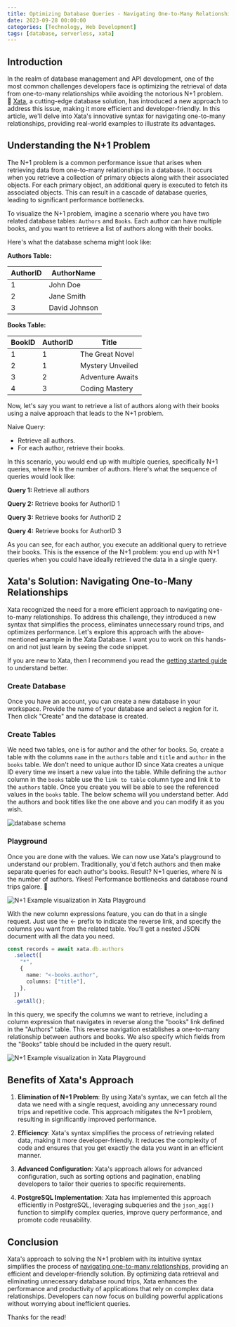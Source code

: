 ```yaml
---
title: Optimizing Database Queries - Navigating One-to-Many Relationships with Xata's New Approach
date: 2023-09-28 00:00:00
categories: [Technology, Web Development]
tags: [database, serverless, xata]
---
```


## Introduction

In the realm of database management and API development, one of the most common challenges developers face is optimizing the retrieval of data from one-to-many relationships while avoiding the notorious N+1 problem. 🦋 [Xata](https://xata.io/), a cutting-edge database solution, has introduced a new approach to address this issue, making it more efficient and developer-friendly. In this article, we'll delve into Xata's innovative syntax for navigating one-to-many relationships, providing real-world examples to illustrate its advantages.

## Understanding the N+1 Problem

The N+1 problem is a common performance issue that arises when retrieving data from one-to-many relationships in a database. It occurs when you retrieve a collection of primary objects along with their associated objects. For each primary object, an additional query is executed to fetch its associated objects. This can result in a cascade of database queries, leading to significant performance bottlenecks.

To visualize the N+1 problem, imagine a scenario where you have two related database tables: `Authors` and `Books`. Each author can have multiple books, and you want to retrieve a list of authors along with their books.

Here's what the database schema might look like:

**Authors Table:**

| AuthorID | AuthorName     |
|----------|---------------|
| 1        | John Doe       |
| 2        | Jane Smith     |
| 3        | David Johnson  |

**Books Table:**

| BookID | AuthorID | Title             |
|--------|----------|-------------------|
| 1      | 1        | The Great Novel   |
| 2      | 1        | Mystery Unveiled  |
| 3      | 2        | Adventure Awaits  |
| 4      | 3        | Coding Mastery    |


Now, let's say you want to retrieve a list of authors along with their books using a naive approach that leads to the N+1 problem.

Naive Query:
- Retrieve all authors.
- For each author, retrieve their books.

In this scenario, you would end up with multiple queries, specifically N+1 queries, where N is the number of authors. Here's what the sequence of queries would look like:

**Query 1:** Retrieve all authors

**Query 2:** Retrieve books for AuthorID 1

**Query 3:** Retrieve books for AuthorID 2

**Query 4:** Retrieve books for AuthorID 3

As you can see, for each author, you execute an additional query to retrieve their books. This is the essence of the N+1 problem: you end up with N+1 queries when you could have ideally retrieved the data in a single query.

## Xata's Solution: Navigating One-to-Many Relationships

Xata recognized the need for a more efficient approach to navigating one-to-many relationships. To address this challenge, they introduced a new syntax that simplifies the process, eliminates unnecessary round trips, and optimizes performance. Let's explore this approach with the above-mentioned example in the Xata Database. I want you to work on this hands-on and not just learn by seeing the code snippet.

If you are new to Xata, then I recommend you read the [getting started guide](https://www.aadarshkannan.tech/posts/Getting-Started-With-Xata/) to understand better.

### Create Database

Once you have an account, you can create a new database in your workspace. Provide the name of your database and select a region for it. Then click "Create" and the database is created.

### Create Tables

We need two tables, one is for author and the other for books. So, create a table with the columns `name` in the `authors` table and `title` and `author` in the `books` table. We don't need to unique author ID since Xata creates a unique ID every time we insert a new value into the table. While defining the `author` column in the `books` table use the `link to table` column type and link it to the `authors` table. Once you create you will be able to see the referenced values in the `books` table. The below schema will you understand better. Add the authors and book titles like the one above and you can modify it as you wish. 

![database schema](/assets/media/xata-n+1-schema-example.png)

### Playground

Once you are done with the values. We can now use Xata's playground to understand our problem. Traditionally, you'd fetch authors and then make separate queries for each author's books. Result? N+1 queries, where N is the number of authors. Yikes! Performance bottlenecks and database round trips galore. 😬

![N+1 Example visualization in Xata Playground](/assets/media/xata-n+1-problem-example-1.png)

With the new column expressions feature, you can do that in a single request. Just use the <- prefix to indicate the reverse link, and specify the columns you want from the related table. You’ll get a nested JSON document with all the data you need.

```typescript
const records = await xata.db.authors
  .select([
    "*",
    {
      name: "<-books.author",
      columns: ["title"],
    },
  ])
  .getAll();
```

In this query, we specify the columns we want to retrieve, including a column expression that navigates in reverse along the "books" link defined in the "Authors" table. This reverse navigation establishes a one-to-many relationship between authors and books. We also specify which fields from the "Books" table should be included in the query result.

![N+1 Example visualization in Xata Playground](/assets/media/xata-n+1-feature.png)

## Benefits of Xata's Approach

1. **Elimination of N+1 Problem**: By using Xata's syntax, we can fetch all the data we need with a single request, avoiding any unnecessary round trips and repetitive code. This approach mitigates the N+1 problem, resulting in significantly improved performance.

2. **Efficiency**: Xata's syntax simplifies the process of retrieving related data, making it more developer-friendly. It reduces the complexity of code and ensures that you get exactly the data you want in an efficient manner.

3. **Advanced Configuration**: Xata's approach allows for advanced configuration, such as sorting options and pagination, enabling developers to tailor their queries to specific requirements.

4. **PostgreSQL Implementation**: Xata has implemented this approach efficiently in PostgreSQL, leveraging subqueries and the `json_agg()` function to simplify complex queries, improve query performance, and promote code reusability.


## Conclusion

Xata's approach to solving the N+1 problem with its intuitive syntax simplifies the process of [navigating one-to-many relationships](https://xata.io/blog/navigating-many-to-one), providing an efficient and developer-friendly solution. By optimizing data retrieval and eliminating unnecessary database round trips, Xata enhances the performance and productivity of applications that rely on complex data relationships. Developers can now focus on building powerful applications without worrying about inefficient queries.

Thanks for the read!
